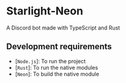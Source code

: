 # Starlight-Neon

A Discord bot made with TypeScript and Rust

## Development requirements
- [`Node.js`]: To run the project
- [`Rust`]: To run the native modules
- [`Neon`]: To build the native module

